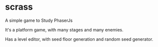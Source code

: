 # scrass
A simple game to Study PhaserJs

It's a platform game, with many stages and many enemies.

Has a level editor, with seed floor generation and random seed generator.
